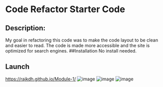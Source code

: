 # Code Refactor Starter Code
## Description:
My goal in refactoring this code was to make the code layout to be clean and easier to read.
The code is made more accessible and the site is optimized for search engines.
##Installation
No install needed.
## Launch
https://rajkdh.github.io/Module-1/
![image](https://user-images.githubusercontent.com/112664790/208023773-51517a9b-eb4b-4a9e-a087-2b967d5987b6.png)
![image](https://user-images.githubusercontent.com/112664790/208023844-e7879919-0800-4717-bd28-ff76a0e183be.png)
![image](https://user-images.githubusercontent.com/112664790/208023890-22c44199-0bac-4ff5-ad58-873bedbe4d79.png)
